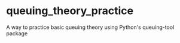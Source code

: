 # queuing_theory_practice
A way to practice basic queuing theory using Python's queuing-tool package
